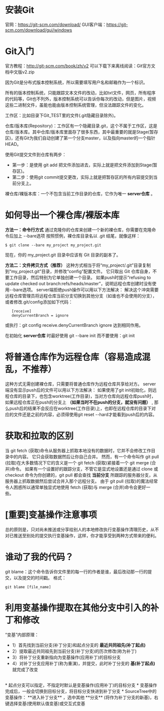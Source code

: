 # 安装Git

官网：https://git-scm.com/download/
GUI客户端：https://git-scm.com/download/gui/windows




# Git入门

官方教程：http://git-scm.com/book/zh/v2
可以下载下来离线阅读：Git官方文档中文版v2.zip

因为Git是分布式版本控制系统，所以需要填写用户名和邮箱作为一个标识。

所有的版本控制系统，只能跟踪文本文件的改动，比如txt文件，网页，所有程序的代码等，Git也不列外，版本控制系统可以告诉你每次的改动，但是图片，视频这些二进制文件，虽能也能由版本控制系统管理，但没法跟踪文件的变化。

工作区：比如目录下Git_TEST里的文件(.git隐藏目录除外)。

仓库/版本库(Repository)：工作区有一个隐藏目录.git，这个不属于工作区，这是仓库/版本库。其中仓库/版本库里面存了很多东西，其中最重要的就是Stage(暂存区)，还有Git为我们自动创建了第一个分支master，以及指向master的一个指针HEAD。

使用Git提交文件到仓库有两步：
* 第一步：是使用 git add 把文件添加进去，实际上就是把文件添加到Stage(暂存区)。
* 第二步：使用git commit提交更改，实际上就是把暂存区的所有内容提交到当前分支上。

裸仓库/裸版本库：一个不包含当前工作目录的仓库，它作为唯一 **server仓库** 。



# 如何导出一个裸仓库/裸版本库

 **方法一：命令行方式** 
通过克隆你的仓库来创建一个新的裸仓库，你需要在克隆命令后加上 --bare选项 按照惯例，裸仓库目录名以 .git 结尾，就像这样：
```
$ git clone --bare my_project my_project.git
```
现在，你的 my_project.git 目录中应该有 Git 目录的副本了。

 **方法二：文件拷贝方式（推荐）** 
这种方式相当于将“my_project/.git”目录复制到“my_project.git”目录，并修改“config”配置文件。
它只取出 Git 仓库自身，不要工作目录，然后特别为它单独创建一个目录。
如果push时提示“refusing to update checked out branch:refs/heads/master”，说明远程仓库创建时没有使用--bare选项。
server端拒绝push操作可以用以下方法解决：
解决这个冲突需要远程仓库管理员将远程仓库当前分支切换到其他分支（如谁也不会使用的分支），或者修改.git/config添加如下代码：
```
   [receive]
   denyCurrentBranch = ignore
```
或执行：git config receive.denyCurrentBranch ignore  达到相同作用。

在初始化 **server仓库** 时最好使用 git --bare init   而不要使用：git init



# 将普通仓库作为远程仓库（容易造成混乱，不推荐）

这种方式无需创建裸仓库，只需要将普通仓库作为远程仓库共享给对方。
server端没有显示push后的文件可以用以下方法解决：
如果使用了git init初始化，则远程仓库的目录下，也包含worktree(工作目录)，当对方仓库向远程仓库push时，如果远程仓库正在push的分支上 **（如果当时不在push的分支，就没有问题）** , 那么push后的结果不会反应在worktree(工作目录)上，也即在远程仓库的目录下对应的文件还是之前的内容，必须得使用git reset --hard才能看到push后的内容。


# 获取和拉取的区别

当 git fetch (获取)命令从服务器上抓取本地没有的数据时，它并不会修改工作目录中的内容。 它只会获取数据然后让你自己合并。 然而，有一个命令叫作 git pull (拉取)在大多数情况下它的含义是一个 git fetch (获取)紧接着一个 git merge (合并)命令。
如果有一个设置好的跟踪分支，不管它是显式地设置还是通过 clone 或 checkout 命令为你创建的，git pull 都会查找 **当前分支** 所跟踪的服务器分支，从服务器上抓取数据然后尝试合并入那个远程分支。
由于 git pull (拉取)的魔法经常令人困惑所以通常单独显式地使用 fetch (获取)与 merge (合并)命令会更好一些。


# [重要]变基操作注意事项

总的原则是，只对尚未推送或分享给别人的本地修改执行变基操作清理历史，从不对已推送至别处的提交执行变基操作，这样，你才能享受到两种方式带来的便利。


# 谁动了我的代码？

git blame：这个命令告诉你文件里的每一行的作者是谁，最后改动那一行的提交，以及提交的时间戳。
格式：
```
git blame [file_name]
```


# 利用变基操作提取在其他分支中引入的补丁和修改

“变基”内部原理：
* 1）首先找到当前分支(补丁分支)和起点分支的 **最近共同祖先(补丁起点)** 
* 2）提取最近共同祖先到当前分支(补丁分支)的历次修改(称为补丁)
* 3）将补丁分支重新指向为变基操作(应用补丁)的目标分支
* 4）对补丁分支应用补丁(称为重演)，并提交，此时补丁分支的 **基(补丁起点)** 就完成了改变
<br>
* 起点分支可以指定，不指定时默认是变基操作(应用补丁)的目标分支
* 变基操作完成后，一般会切换到目标分支，将目标分支快进到补丁分支
* SourceTree中的变基操作： **进入补丁分支** ，选中其他 **分支** (将作为补丁分支的新基)，右键选择变基(使用默认值变基)或交互式变基











